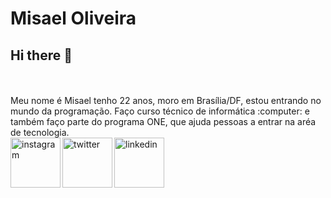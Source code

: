  <h1 align="left">Misael Oliveira</h1>

## Hi there 👋
<br>
<br>
Meu nome é Misael tenho 22 anos, moro em Brasília/DF, estou entrando no mundo da programação. Faço curso técnico de informática :computer: e também faço parte do programa ONE, que ajuda pessoas a entrar na aréa de tecnologia.
<br> 
<div dsplay="inline-block">

 

 <a href="https://www.instagram.com/oliverm_silva/">
    <img align="left" width="80px" src="https://i.ibb.co/qkGSp1D/instagram.png" alt="instagram" style="vertical-align:top;">
  </a> 
  <a href="https://twitter.com/jeniblo_dev">
    <img align="left" width="80px" src="https://i.ibb.co/ZcFHDpv/twitter.png" alt="twitter" style="vertical-align:top;">
  </a>
  <a href="https://www.linkedin.com/in/misael-silva-8a66a1210">
    <img width="80px" src="https://i.ibb.co/RyZx12b/linkedin.png" alt="linkedin" style="vertical-align:top;">
  </a>

</div>




















<!--
**Misael-Oliveira/Misael-Oliveira** is a ✨ _special_ ✨ repository because its `README.md` (this file) appears on your GitHub profile.

Here are some ideas to get you started:

- 🔭 I’m currently working on ...
- 🌱 I’m currently learning ...
- 👯 I’m looking to collaborate on ...
- 🤔 I’m looking for help with ...
- 💬 Ask me about ...
- 📫 How to reach me: ...
- 😄 Pronouns: ...
- ⚡ Fun fact: ...
-->
